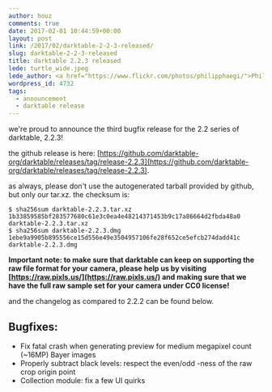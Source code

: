 ```yaml
---
author: houz
comments: true
date: 2017-02-01 10:44:59+00:00
layout: post
link: /2017/02/darktable-2-2-3-released/
slug: darktable-2-2-3-released
title: darktable 2.2.3 released
lede: turtle_wide.jpeg
lede_author: <a href="https://www.flickr.com/photos/philipphaegi/">Philipp Haegi</a>
wordpress_id: 4732
tags:
  - announcement
  - darktable release
---
```

we're proud to announce the third bugfix release for the 2.2 series of darktable, 2.2.3!

the github release is here: [https://github.com/darktable-org/darktable/releases/tag/release-2.2.3](https://github.com/darktable-org/darktable/releases/tag/release-2.2.3).

as always, please don't use the autogenerated tarball provided by github, but only our tar.xz. the checksum is:

    $ sha256sum darktable-2.2.3.tar.xz
    1b33859585bf283577680c61e3c0ea4e48214371453b9c17a86664d2fbda48a0  darktable-2.2.3.tar.xz
    $ sha256sum darktable-2.2.3.dmg
    1ebe9a9905b895556ce15d556e49e3504957106fe28f652ce5efcb274dadd41c  darktable-2.2.3.dmg

**Important note: to make sure that darktable can keep on supporting the raw file format for your camera, please help us by visiting [https://raw.pixls.us/](https://raw.pixls.us/) and making sure that we have the full raw sample set for your camera under CC0 license!**

and the changelog as compared to 2.2.2 can be found below.

## Bugfixes:

* Fix fatal crash when generating preview for medium megapixel count (~16MP) Bayer images
* Properly subtract black levels: respect the even/odd -ness of the raw crop origin point
* Collection module: fix a few UI quirks
